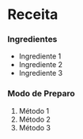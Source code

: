 # Receita

### Ingredientes

- Ingrediente 1
- Ingrediente 2
- Ingrediente 3

### Modo de Preparo

1. Método 1
2. Método 2
3. Método 3